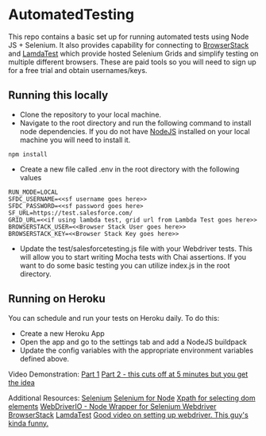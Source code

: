 # AutomatedTesting
This repo contains a basic set up for running automated tests using Node JS + Selenium. It also provides capability for connecting to 
[BrowserStack](https://www.browserstack.com/) and [LamdaTest](https://www.lambdatest.com/home?utm_expid=.FbS2moqWRe6nnnjN8T0fdA.1&utm_referrer=) which provide hosted Selenium Grids and simplify testing on multiple different browsers. These are paid tools so you will 
need to sign up for a free trial and obtain usernames/keys. 

## Running this locally
* Clone the repository to your local machine.
* Navigate to the root directory and run the following command to install node dependencies. If you do not have [NodeJS](https://nodejs.org/en/) installed on your local machine you will need to install it.
```
npm install
```
* Create a new file called .env in the root directory with the following values
```
RUN_MODE=LOCAL 
SFDC_USERNAME=<<sf username goes here>>
SFDC_PASSWORD=<<sf password goes here>
SF_URL=https://test.salesforce.com/
GRID_URL=<<if using lambda test, grid url from Lambda Test goes here>>
BROWSERSTACK_USER=<<Browser Stack User goes here>>
BROWSERSTACK_KEY=<<Browser Stack Key goes here>>
```
* Update the test/salesforcetesting.js file with your Webdriver tests. This will allow you to start writing Mocha tests with Chai assertions. If you want to do some basic testing you can utilize 
index.js in the root directory. 

## Running on Heroku
You can schedule and run your tests on Heroku daily. To do this:
* Create a new Heroku App
* Open the app and go to the settings tab and add a NodeJS buildpack
* Update the config variables with the appropriate environment variables defined above. 

Video Demonstration: 
[Part 1](https://www.screencast.com/t/0UP2eMeeSmE)
[Part 2 - this cuts off at 5 minutes but you get the idea](https://www.screencast.com/t/hIzpuIP23pB)

Additional Resources:
[Selenium](https://www.seleniumhq.org/)
[Selenium for Node](https://seleniumhq.github.io/selenium/docs/api/javascript/index.html)
[Xpath for selecting dom elements](https://devhints.io/xpath)
[WebDriverIO - Node Wrapper for Selenium Webdriver](https://devhints.io/xpath)
[BrowserStack](https://www.browserstack.com/) 
[LamdaTest](https://www.lambdatest.com/home?utm_expid=.FbS2moqWRe6nnnjN8T0fdA.1&utm_referrer=)
[Good video on setting up webdriver. This guy's kinda funny.](https://www.youtube.com/watch?v=NJhZbY8UeFw)
